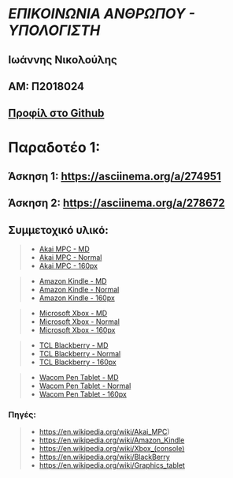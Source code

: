 # ***ΕΠΙΚΟΙΝΩΝΙΑ ΑΝΘΡΩΠΟΥ - ΥΠΟΛΟΓΙΣΤΗ***

## Ιωάννης Νικολούλης

## ΑΜ: Π2018024  

## [Προφίλ στο Github](https://github.com/sudowicked)

# **Παραδοτέο 1:**

## Άσκηση 1: https://asciinema.org/a/274951

## Άσκηση 2: https://asciinema.org/a/278672

## Συμμετοχικό υλικό: 

> - [Akai MPC - MD](https://github.com/sudowicked/gr/blob/gh-pages/_gallery/akai_mpc.md)
> - [Akai MPC - Normal](https://github.com/sudowicked/gr/blob/gh-pages/images/Akai_MPC2000.jpg)
> - [Akai MPC - 160px](https://github.com/sudowicked/gr/blob/gh-pages/images/Akai_MPC2000(160px).jpg)

> - [Amazon Kindle - MD](https://github.com/sudowicked/gr/blob/gh-pages/_gallery/amazon_kindle.md)
> - [Amazon Kindle - Normal](https://github.com/sudowicked/gr/blob/gh-pages/images/Amazon_Kindle.jpg)
> - [Amazon Kindle - 160px](https://github.com/sudowicked/gr/blob/gh-pages/images/Amazon_Kindle(160px).jpg)

> - [Microsoft Xbox - MD](https://github.com/sudowicked/gr/blob/gh-pages/_gallery/microsoft_xbox.md)
> - [Microsoft Xbox - Normal](https://github.com/sudowicked/gr/blob/gh-pages/images/Microsoft_Xbox.jpg)
> - [Microsoft Xbox - 160px](https://github.com/sudowicked/gr/blob/gh-pages/images/Microsoft_Xbox(160px).jpg)

> - [TCL Blackberry - MD](https://github.com/sudowicked/gr/blob/gh-pages/_gallery/tcl_blackberry.md)
> - [TCL Blackberry - Normal](https://github.com/sudowicked/gr/blob/gh-pages/images/TCL_BlackBerry.jpg)
> - [TCL Blackberry - 160px](https://github.com/sudowicked/gr/blob/gh-pages/images/TCL_BlackBerry(160px).jpg)

> - [Wacom Pen Tablet - MD](https://github.com/sudowicked/gr/blob/gh-pages/_gallery/wacom_pen_tablet.md)
> - [Wacom Pen Tablet - Normal](https://github.com/sudowicked/gr/blob/gh-pages/images/Wacom_Pen_Tablet.png)
> - [Wacom Pen Tablet - 160px](https://github.com/sudowicked/gr/blob/gh-pages/images/Wacom_Pen_Tablet(160px).png)

### Πηγές: 
> - https://en.wikipedia.org/wiki/Akai_MPC)
> - https://en.wikipedia.org/wiki/Amazon_Kindle
> - https://en.wikipedia.org/wiki/Xbox_(console)
> - https://en.wikipedia.org/wiki/BlackBerry
> - https://en.wikipedia.org/wiki/Graphics_tablet



